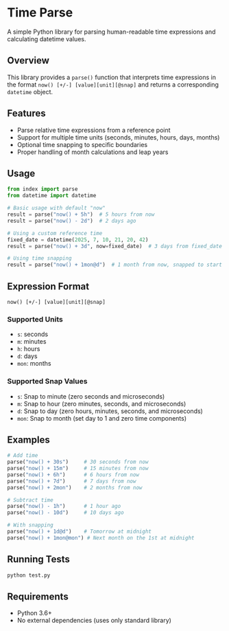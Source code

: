# Time Parse

A simple Python library for parsing human-readable time expressions and calculating datetime values.

## Overview

This library provides a `parse()` function that interprets time expressions in the format `now() [+/-] [value][unit][@snap]` and returns a corresponding `datetime` object.

## Features

- Parse relative time expressions from a reference point
- Support for multiple time units (seconds, minutes, hours, days, months)
- Optional time snapping to specific boundaries
- Proper handling of month calculations and leap years

## Usage

```python
from index import parse
from datetime import datetime

# Basic usage with default "now"
result = parse("now() + 5h")  # 5 hours from now
result = parse("now() - 2d")  # 2 days ago

# Using a custom reference time
fixed_date = datetime(2025, 7, 10, 21, 20, 42)
result = parse("now() + 3d", now=fixed_date)  # 3 days from fixed_date

# Using time snapping
result = parse("now() + 1mon@d")  # 1 month from now, snapped to start of day
```

## Expression Format

```
now() [+/-] [value][unit][@snap]
```

### Supported Units
- `s`: seconds
- `m`: minutes  
- `h`: hours
- `d`: days
- `mon`: months

### Supported Snap Values
- `s`: Snap to minute (zero seconds and microseconds)
- `m`: Snap to hour (zero minutes, seconds, and microseconds)
- `d`: Snap to day (zero hours, minutes, seconds, and microseconds)
- `mon`: Snap to month (set day to 1 and zero time components)

## Examples

```python
# Add time
parse("now() + 30s")     # 30 seconds from now
parse("now() + 15m")     # 15 minutes from now
parse("now() + 6h")      # 6 hours from now
parse("now() + 7d")      # 7 days from now
parse("now() + 2mon")    # 2 months from now

# Subtract time
parse("now() - 1h")      # 1 hour ago
parse("now() - 10d")     # 10 days ago

# With snapping
parse("now() + 1d@d")    # Tomorrow at midnight
parse("now() + 1mon@mon") # Next month on the 1st at midnight
```

## Running Tests

```bash
python test.py
```

## Requirements

- Python 3.6+
- No external dependencies (uses only standard library)